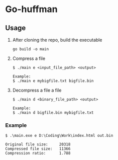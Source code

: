 # Go-huffman

## Usage

1. After cloning the repo, build the executable
    ```
    go build -o main
    ```
1. Compress a file
    ```
    $ ./main e <input_file_path> <output>
    
    Example:
    $ ./main e mybigfile.txt bigfile.bin
    ```
1. Decompress a file a file
    ```
    $ ./main d <binary_file_path> <output>
    
    Example:
    $ ./main d bigfile.bin mybigfile.txt
    ```
### Example

```
$ .\main.exe e D:\Coding\Work\index.html out.bin

Original file size:     20318
Compressed file size:   11366
Compression ratio:      1.788
```
